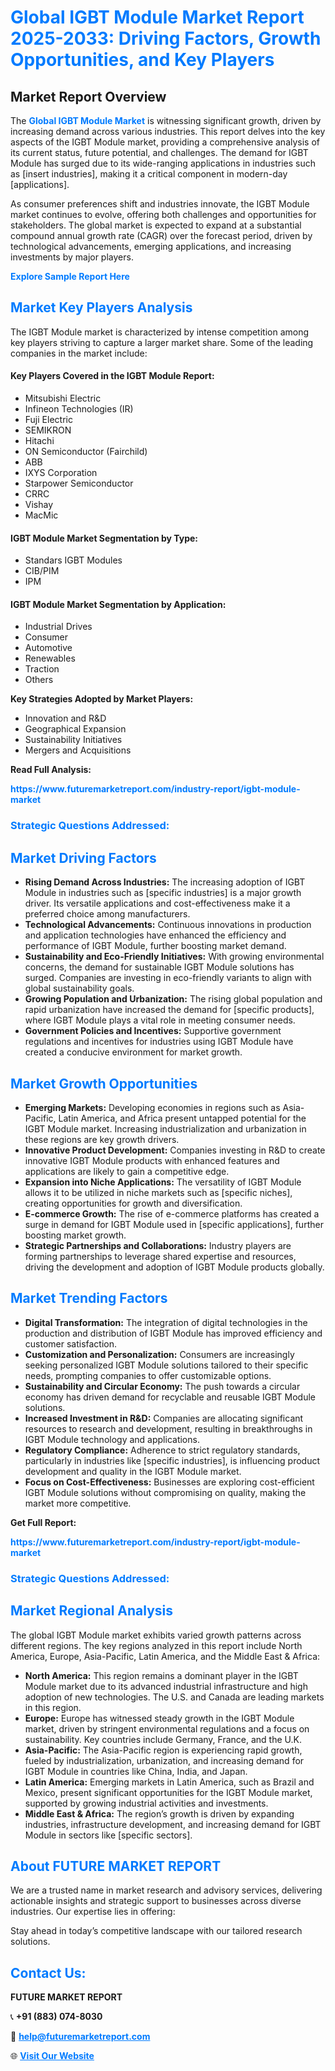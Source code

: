 <h1 style="color: #007BFF;">Global IGBT Module Market Report 2025-2033: Driving Factors, Growth Opportunities, and Key Players</h1>

<section id="overview">
<h2>Market Report Overview</h2>
<p>The <a href="https://www.futuremarketreport.com/industry-report/igbt-module-market" style="color: #007BFF; text-decoration: none;"><strong>Global IGBT Module Market</strong></a> is witnessing significant growth, driven by increasing demand across various industries. This report delves into the key aspects of the IGBT Module market, providing a comprehensive analysis of its current status, future potential, and challenges. The demand for IGBT Module has surged due to its wide-ranging applications in industries such as [insert industries], making it a critical component in modern-day [applications].</p>
<p>As consumer preferences shift and industries innovate, the IGBT Module market continues to evolve, offering both challenges and opportunities for stakeholders. The global market is expected to expand at a substantial compound annual growth rate (CAGR) over the forecast period, driven by technological advancements, emerging applications, and increasing investments by major players.</p>
</section>

<section id="overview">
<p><a href="https://www.futuremarketreport.com/request-sample/reportId=50460" style="color: #007BFF; text-decoration: none;"><strong>Explore Sample Report Here</strong></a></p>
</section>

<section id="key-players">
<h2 style="color: #007BFF;">Market Key Players Analysis</h2>
<p>The IGBT Module market is characterized by intense competition among key players striving to capture a larger market share. Some of the leading companies in the market include:</p>
<h4>Key Players Covered in the IGBT Module Report:</h4>
<ul><li>Mitsubishi Electric</li><li>Infineon Technologies (IR)</li><li>Fuji Electric</li><li>SEMIKRON</li><li>Hitachi</li><li>ON Semiconductor (Fairchild)</li><li>ABB</li><li>IXYS Corporation</li><li>Starpower Semiconductor</li><li>CRRC</li><li>Vishay</li><li>MacMic</li></ul>
<h4>IGBT Module Market Segmentation by Type:</h4>
<ul><li>Standars IGBT Modules</li><li>CIB/PIM</li><li>IPM</li></ul>

<h4>IGBT Module Market Segmentation by Application:</h4>
<ul><li>Industrial Drives</li><li>Consumer</li><li>Automotive</li><li>Renewables</li><li>Traction</li><li>Others</li></ul>
<p><strong>Key Strategies Adopted by Market Players:</strong></p>
<ul>
<li>Innovation and R&D</li>
<li>Geographical Expansion</li>
<li>Sustainability Initiatives</li>
<li>Mergers and Acquisitions</li>
</ul>
</section>

<section>
<p><strong>Read Full Analysis: </strong></p><a href="https://www.futuremarketreport.com/industry-report/igbt-module-market" style="color: #007BFF; text-decoration: none;"><strong>https://www.futuremarketreport.com/industry-report/igbt-module-market</strong></a>
<h3 style="color: #007BFF;">Strategic Questions Addressed:</h3>
</section>

<section id="driving-factors">
<h2 style="color: #007BFF;">Market Driving Factors</h2>
<ul>
<li><strong>Rising Demand Across Industries:</strong> The increasing adoption of IGBT Module in industries such as [specific industries] is a major growth driver. Its versatile applications and cost-effectiveness make it a preferred choice among manufacturers.</li>
<li><strong>Technological Advancements:</strong> Continuous innovations in production and application technologies have enhanced the efficiency and performance of IGBT Module, further boosting market demand.</li>
<li><strong>Sustainability and Eco-Friendly Initiatives:</strong> With growing environmental concerns, the demand for sustainable IGBT Module solutions has surged. Companies are investing in eco-friendly variants to align with global sustainability goals.</li>
<li><strong>Growing Population and Urbanization:</strong> The rising global population and rapid urbanization have increased the demand for [specific products], where IGBT Module plays a vital role in meeting consumer needs.</li>
<li><strong>Government Policies and Incentives:</strong> Supportive government regulations and incentives for industries using IGBT Module have created a conducive environment for market growth.</li>
</ul>
</section>

<section id="growth-opportunities">
<h2 style="color: #007BFF;">Market Growth Opportunities</h2>
<ul>
<li><strong>Emerging Markets:</strong> Developing economies in regions such as Asia-Pacific, Latin America, and Africa present untapped potential for the IGBT Module market. Increasing industrialization and urbanization in these regions are key growth drivers.</li>
<li><strong>Innovative Product Development:</strong> Companies investing in R&D to create innovative IGBT Module products with enhanced features and applications are likely to gain a competitive edge.</li>
<li><strong>Expansion into Niche Applications:</strong> The versatility of IGBT Module allows it to be utilized in niche markets such as [specific niches], creating opportunities for growth and diversification.</li>
<li><strong>E-commerce Growth:</strong> The rise of e-commerce platforms has created a surge in demand for IGBT Module used in [specific applications], further boosting market growth.</li>
<li><strong>Strategic Partnerships and Collaborations:</strong> Industry players are forming partnerships to leverage shared expertise and resources, driving the development and adoption of IGBT Module products globally.</li>
</ul>
</section>

<section id="trending-factors">
<h2 style="color: #007BFF;">Market Trending Factors</h2>
<ul>
<li><strong>Digital Transformation:</strong> The integration of digital technologies in the production and distribution of IGBT Module has improved efficiency and customer satisfaction.</li>
<li><strong>Customization and Personalization:</strong> Consumers are increasingly seeking personalized IGBT Module solutions tailored to their specific needs, prompting companies to offer customizable options.</li>
<li><strong>Sustainability and Circular Economy:</strong> The push towards a circular economy has driven demand for recyclable and reusable IGBT Module solutions.</li>
<li><strong>Increased Investment in R&D:</strong> Companies are allocating significant resources to research and development, resulting in breakthroughs in IGBT Module technology and applications.</li>
<li><strong>Regulatory Compliance:</strong> Adherence to strict regulatory standards, particularly in industries like [specific industries], is influencing product development and quality in the IGBT Module market.</li>
<li><strong>Focus on Cost-Effectiveness:</strong> Businesses are exploring cost-efficient IGBT Module solutions without compromising on quality, making the market more competitive.</li>
</ul>
</section>

<section>
<p><strong>Get Full Report: </strong></p><a href="https://www.futuremarketreport.com/industry-report/igbt-module-market" style="color: #007BFF; text-decoration: none;"><strong>https://www.futuremarketreport.com/industry-report/igbt-module-market</strong></a>
<h3 style="color: #007BFF;">Strategic Questions Addressed:</h3>
</section>


<section id="regional-analysis">
<h2 style="color: #007BFF;">Market Regional Analysis</h2>
<p>The global IGBT Module market exhibits varied growth patterns across different regions. The key regions analyzed in this report include North America, Europe, Asia-Pacific, Latin America, and the Middle East & Africa:</p>
<ul>
<li><strong>North America:</strong> This region remains a dominant player in the IGBT Module market due to its advanced industrial infrastructure and high adoption of new technologies. The U.S. and Canada are leading markets in this region.</li>
<li><strong>Europe:</strong> Europe has witnessed steady growth in the IGBT Module market, driven by stringent environmental regulations and a focus on sustainability. Key countries include Germany, France, and the U.K.</li>
<li><strong>Asia-Pacific:</strong> The Asia-Pacific region is experiencing rapid growth, fueled by industrialization, urbanization, and increasing demand for IGBT Module in countries like China, India, and Japan.</li>
<li><strong>Latin America:</strong> Emerging markets in Latin America, such as Brazil and Mexico, present significant opportunities for the IGBT Module market, supported by growing industrial activities and investments.</li>
<li><strong>Middle East & Africa:</strong> The region’s growth is driven by expanding industries, infrastructure development, and increasing demand for IGBT Module in sectors like [specific sectors].</li>
</ul>
</section>

<footer>
<h2 style="color: #007BFF;">About FUTURE MARKET REPORT</h2>
<p>We are a trusted name in market research and advisory services, delivering actionable insights and strategic support to businesses across diverse industries. Our expertise lies in offering:</p>

<p>Stay ahead in today’s competitive landscape with our tailored research solutions.</p>

<h2 style="color: #007BFF;">Contact Us:</h2>
<p><strong>FUTURE MARKET REPORT</strong></p>
<p>📞 <strong>+91 (883) 074-8030</strong></p>
<p>📧 <strong><a href="mailto:help@futuremarketreport.com" style="color: #007BFF;">help@futuremarketreport.com</a></strong></p>
<p>🌐 <strong><a href="https://www.futuremarketreport.com/" style="color: #007BFF;">Visit Our Website</a></strong></p>
</footer>